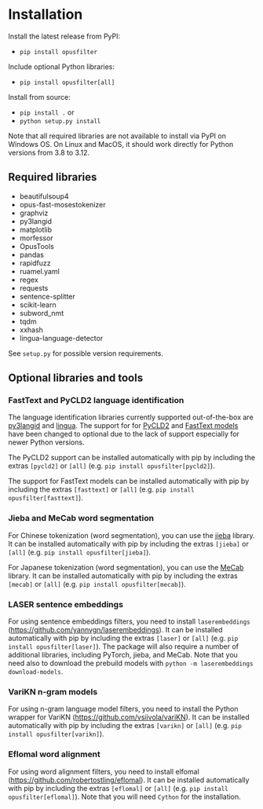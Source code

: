 # Installation

Install the latest release from PyPI:
* `pip install opusfilter`

Include optional Python libraries:
* `pip install opusfilter[all]`

Install from source:
* `pip install .` or
* `python setup.py install`

Note that all required libraries are not available to install via PyPI
on Windows OS. On Linux and MacOS, it should work directly for Python
versions from 3.8 to 3.12.

## Required libraries

* beautifulsoup4
* opus-fast-mosestokenizer
* graphviz
* py3langid
* matplotlib
* morfessor
* OpusTools
* pandas
* rapidfuzz
* ruamel.yaml
* regex
* requests
* sentence-splitter
* scikit-learn
* subword_nmt
* tqdm
* xxhash
* lingua-language-detector

See `setup.py` for possible version requirements.

## Optional libraries and tools

### FastText and PyCLD2 language identification

The language identification libraries currently supported out-of-the-box
are [py3langid](https://github.com/adbar/py3langid) and
[lingua](https://github.com/pemistahl/lingua-py). The support for for
[PyCLD2](https://github.com/aboSamoor/pycld2) and
[FastText models](https://fasttext.cc/docs/en/language-identification.html)
have been changed to optional due to the lack of support especially
for newer Python versions.

The PyCLD2 support can be installed automatically with pip by
including the extras `[pycld2]` or `[all]` (e.g.
`pip install opusfilter[pycld2]`).

The support for FastText models can be installed automatically with
pip by including the extras `[fasttext]` or `[all]` (e.g.
`pip install opusfilter[fasttext]`).

### Jieba and MeCab word segmentation

For Chinese tokenization (word segmentation), you can use the
[jieba](https://github.com/fxsjy/jieba) library. It can be installed
automatically with pip by including the extras `[jieba]` or `[all]`
(e.g. `pip install opusfilter[jieba]`).

For Japanese tokenization (word segmentation), you can use the
[MeCab](https://github.com/SamuraiT/mecab-python3) library. It can be installed
automatically with pip by including the extras `[mecab]` or `[all]`
(e.g. `pip install opusfilter[mecab]`).

### LASER sentence embeddings

For using sentence embeddings filters, you need to install
`laserembeddings` (https://github.com/yannvgn/laserembeddings). It can
be installed automatically with pip by including the extras `[laser]`
or `[all]` (e.g. `pip install opusfilter[laser]`). The package will also
require a number of additional libraries, including PyTorch, jieba,
and MeCab. Note that you need also to download the prebuild models
with `python -m laserembeddings download-models`.

### VariKN n-gram models

For using n-gram language model filters, you need to install the
Python wrapper for VariKN (https://github.com/vsiivola/variKN). It can
be installed automatically with pip by including the extras `[varikn]`
or `[all]` (e.g. `pip install opusfilter[varikn]`).

### Eflomal word alignment

For using word alignment filters, you need to install elfomal
(https://github.com/robertostling/eflomal). It can be installed
automatically with pip by including the extras `[eflomal]` or `[all]`
(e.g. `pip install opusfilter[eflomal]`). Note that you will need `Cython`
for the installation.
